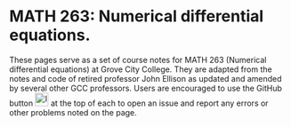 
# MATH 263: Numerical differential equations.

These pages serve as a set of course notes for MATH 263 (Numerical differential equations) at Grove City College.
They are adapted from the notes and code of retired professor John Ellison as updated and amended by several other GCC professors.
Users are encouraged to use the GitHub button <img src="https://github.githubassets.com/assets/GitHub-Mark-ea2971cee799.png" alt="Invertocat logo" height="24px"> at the top of each to open an issue and report any errors or other problems noted on the page.

